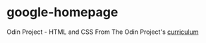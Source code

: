 # google-homepage
Odin Project - HTML and CSS
From The Odin Project's [curriculum](http://www.theodinproject.com/web-development-101/html-css)
